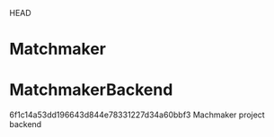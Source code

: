 HEAD

# Matchmaker

# MatchmakerBackend

6f1c14a53dd196643d844e78331227d34a60bbf3
Machmaker project backend

